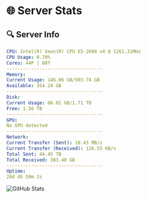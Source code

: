 # 🌐 Server Stats
## 🔍 Server Info
```yaml
CPU: Intel(R) Xeon(R) CPU E5-2699 v4 @ 1261.31MHz
CPU Usage: 0.70%
Cores: 44P | 88T
-----------------------------------
Memory:
Current Usage: 146.06 GB/503.74 GB
Available: 354.24 GB
-----------------------------------
Disk:
Current Usage: 66.01 GB/1.71 TB
Free: 1.56 TB
-----------------------------------
GPU:
No GPU detected
-----------------------------------
Network:
Current Transfer (Sent): 18.43 MB/s
Current Transfer (Received): 126.55 KB/s
Total Sent: 44.45 TB
Total Received: 383.48 GB
-----------------------------------
Uptime:
28d 4h 59m 2s
```
![GitHub Stats](https://img.shields.io/badge/Updated-2025-04-05_02:21:51-blue)